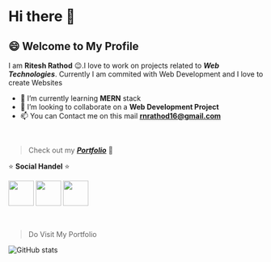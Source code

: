 # Hi there 👋
## :smile: **Welcome to My Profile**

I am **Ritesh Rathod** :wink:.I love to work on projects related to ***Web Technologies***. Currently I am commited with Web Development and I love to create Websites
- 🌱 I’m currently learning **MERN** stack
- 🔭 I’m looking to collaborate on a **Web Development Project**
- 📫 You can Contact me on this mail **rnrathod16@gmail.com**

<br>

> Check out my <a href="https://rnrathod.netlify.app/" target="_blank">***Portfolio***</a> :fallen_leaf:

:star: **Social Handel** :star:
<br>

<a href="https://www.linkedin.com/in/ritesh-rathod-26054a183/" target="_blank"><img src="https://icons8.com/vue-static/landings/animated-icons-new/icons/color/linkedin-circled-shake/linkedin-circled-shake_192.gif" height="50px" width="50px"></a>
<a href="mailto:rnrathod16@gmail.com" target="_blank"><img src="https://icons8.com/vue-static/landings/animated-icons-new/icons/color/open-letter/open-letter.gif" height="50px" width="50px"></a>
<a href="https://github.com/rnrathod16"><img src="https://media.giphy.com/media/du3J3cXyzhj75IOgvA/giphy.gif" height="50px" width="50px"></a> 

<br>

> Do Visit My Portfolio

![GitHub stats](https://github-readme-stats.vercel.app/api?username=rnrathod16&theme=react&show_icons=true)
<!--
**rnrathod16/rnrathod16** is a ✨ _special_ ✨ repository because its `README.md` (this file) appears on your GitHub profile.

Here are some ideas to get you started:

- 🔭 I’m currently working on ...
- 🌱 I’m currently learning ...
- 👯 I’m looking to collaborate on ...
- 🤔 I’m looking for help with ...
- 💬 Ask me about ...
- 📫 How to reach me: ...
- 😄 Pronouns: ...
- ⚡ Fun fact: ...
-->
